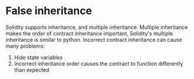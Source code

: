 # False inheritance
Solidity supports inheritance, and multiple inheritance. Multiple inheritance makes the order of contract inheritance important, Solidity's multiple inheritance is similar to python. Incorrect contract inheritance can cause many problems:
1. Hide state variables
2. Incorrect inheritance order causes the contract to function differently than expected